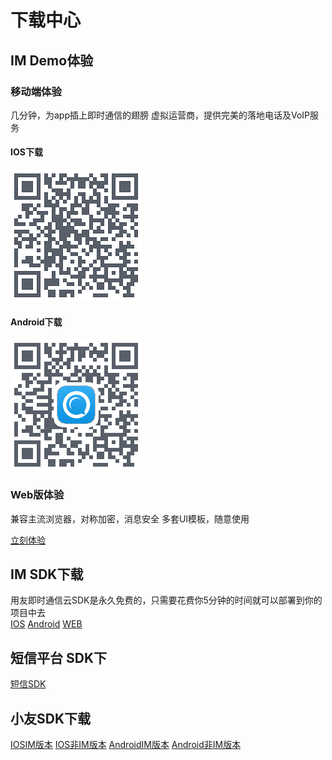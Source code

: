 # 下载中心

## IM Demo体验
### 移动端体验
几分钟，为app插上即时通信的翅膀
虚拟运营商，提供完美的落地电话及VoIP服务
#### IOS下载
![iosdemo](./image/iosdemo.png)
#### Android下载
![androiddemo](./image/androiddemo.png)
### Web版体验
兼容主流浏览器，对称加密，消息安全
多套UI模板，随意使用

[立刻体验](http://172.20.15.66/public/index.html "立刻体验")

## IM SDK下载
用友即时通信云SDK是永久免费的，只需要花费你5分钟的时间就可以部署到你的项目中去<br/>
[IOS](https://iuapcdn.yonyoucloud.com/download/IMSDK-IOS.zip "IOSSDK")
[Android](https://iuapcdn.yonyoucloud.com/download/YYImSdk.zip "AndroidSDK")
[WEB](https://github.com/iuap-design/YYIMSDK/blob/master/dist/YYIMSDK.min.js "WEBSDK")
## 短信平台 SDK下
[短信SDK](https://iuapcdn.yonyoucloud.com/download/usms-sdk.zip "短信SDK")
## 小友SDK下载
[IOSIM版本](https://iuapcdn.yonyoucloud.com/download/IMSDK-IOS.zip "IOSIM版本")
[IOS非IM版本](https://iuapcdn.yonyoucloud.com/download/YYImSdk.zip "IOS非IM版本")
[AndroidIM版本](https://iuapcdn.yonyoucloud.com/download/IMSDK-IOS.zip "AndroidIM版本")
[Android非IM版本](https://iuapcdn.yonyoucloud.com/download/YYImSdk.zip "Android非IM版本")